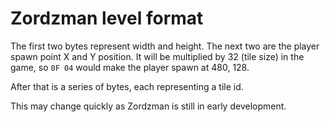 Zordzman level format
=====================

The first two bytes represent width and height. The next two are the player spawn point X and Y position.
It will be multiplied by 32 (tile size) in the game, so `0F 04` would make the player spawn at 480, 128.

After that is a series of bytes, each representing a tile id.

This may change quickly as Zordzman is still in early development.
